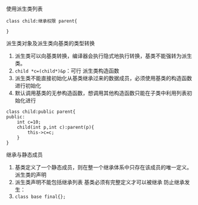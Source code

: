 使用派生类列表
```
class child:继承权限 parent{
	
}
```
派生类对象及派生类向基类的类型转换
1. 派生类可以向基类转换，编译器会执行隐式地执行转换，基类不能强转为派生类。
2. `child *c=(child*)&p`：可行
派生类构造函数
1. 派生类不能直接初始化从基类继承过来的数据成员，必须使用基类的构造函数进行初始化
2. 默认调用基类的无参构造函数，想调用其他构造函数只能在子类中利用列表初始化进行
```
class child:public parent{
public:
	int c=10;
	child(int p,int c):parent(p){
		this->c=c;
	}
}
```
继承与静态成员
1. 基类定义了一个静态成员，则在整一个继承体系中只存在该成员的唯一定义。
派生类的声明
1. 派生类声明不能包括继承列表
基类必须有完整定义才可以被继承
防止继承发生：
1. `class base final{};`
